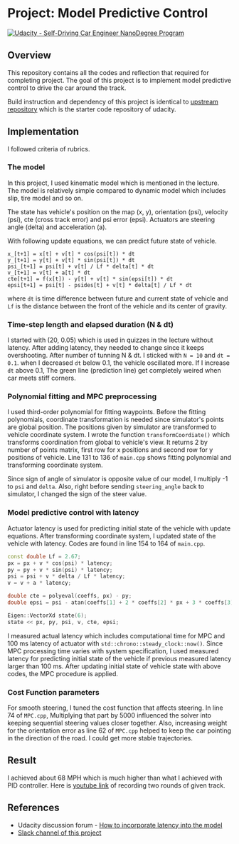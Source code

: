 # **Project: Model Predictive Control**
[![Udacity - Self-Driving Car Engineer NanoDegree Program](https://s3.amazonaws.com/udacity-sdc/github/shield-carnd.svg)](http://www.udacity.com/drive)


## Overview
This repository contains all the codes and reflection that required for completing project. The goal of this project is to implement model predictive control to drive the car around the track.

Build instruction and dependency of this project is identical to [upstream repository](https://github.com/udacity/CarND-MPC-Project) which is the starter code repository of udacity.

## Implementation

I followed criteria of rubrics.

### The model
In this project, I used kinematic model which is mentioned in the lecture. The model is relatively simple compared to dynamic model which includes slip, tire model and so on.

The state has vehicle's position on the map (x, y), orientation (psi), velocity (psi), cte (cross track error) and psi error (epsi). Actuators are steering angle (delta) and acceleration (a).

With following update equations, we can predict future state of vehicle.
```
x_[t+1] = x[t] + v[t] * cos(psi[t]) * dt
y_[t+1] = y[t] + v[t] * sin(psi[t]) * dt
psi_[t+1] = psi[t] + v[t] / Lf * delta[t] * dt
v_[t+1] = v[t] + a[t] * dt
cte[t+1] = f(x[t]) - y[t] + v[t] * sin(epsi[t]) * dt
epsi[t+1] = psi[t] - psides[t] + v[t] * delta[t] / Lf * dt
```
where `dt` is time difference between future and current state of vehicle and `Lf` is the distance between the front of the vehicle and its center of gravity.

### Time-step length and elapsed duration (N & dt)
I started with (20, 0.05) which is used in quizzes in the lecture without latency. After adding latency, they needed to change since it keeps overshooting. After number of tunning N & dt. I sticked with `N = 10` and `dt = 0.1`. when I decreased `dt` below 0.1, the vehicle oscillated more. If I increase `dt` above 0.1, The green line (prediction line) get completely weired when car meets stiff corners.

### Polynomial fitting and MPC preprocessing
I used third-order polynomial for fitting waypoints. Before the fitting polynomials, coordinate transformation is needed since simulator's points are global position. The positions given by simulator are transformed to vehicle coordinate system. I wrote the function `transformCoordiate()` which transforms coordination from global to vehicle's view. It returns 2 by number of points matrix, first row for x positions and second row for y positions of vehicle. Line 131 to 136 of `main.cpp` shows fitting polynomial and transforming coordinate system. 

Since sign of angle of simulator is opposite value of our model, I multiply -1 to `psi` and `delta`. Also, right before sending `steering_angle` back to simulator, I changed the sign of the steer value.
### Model predictive control with latency
Actuator latency is used for predicting initial state of the vehicle with update equations. After transforming coordinate system, I updated state of the vehicle with latency. Codes are found in line 154 to 164 of `main.cpp`.
```C++
const double Lf = 2.67;
px = px + v * cos(psi) * latency;
py = py + v * sin(psi) * latency;
psi = psi + v * delta / Lf * latency;
v = v + a * latency;

double cte = polyeval(coeffs, px) - py;
double epsi = psi - atan(coeffs[1] + 2 * coeffs[2] * px + 3 * coeffs[3] * px * px);

Eigen::VectorXd state(6);
state << px, py, psi, v, cte, epsi;
```
I measured actual latency which includes computational time for MPC and 100 ms latency of actuator with `std::chrono::steady_clock::now()`. Since MPC processing time varies with system specification, I used measured latency for predicting initial state of the vehicle if previous measured latency larger than 100 ms. 
After updating initial state of vehicle state with above codes, the MPC procedure is applied.

### Cost Function parameters
For smooth steering, I tuned the cost function that affects steering. In line 74 of `MPC.cpp`, Multiplying that part by 5000 influenced the solver into keeping sequential steering values closer together.
Also, increasing weight for the orientation error as line 62 of `MPC.cpp` helped to keep the car pointing in the direction of the road.
I could get more stable trajectories.

## Result
I achieved about 68 MPH which is much higher than what I achieved with PID controller. Here is [youtube link](https://youtu.be/iVNTpn6agaM) of recording two rounds of given track.

## References
 - Udacity discussion forum - [How to incorporate latency into the model](https://discussions.udacity.com/t/how-to-incorporate-latency-into-the-model/257391)
 - [Slack channel of this project](https://carnd.slack.com/messages/C54DV4BK6)
